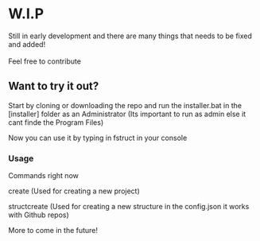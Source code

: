 # W.I.P
<p>Still in early development and there are many things that needs to be fixed and added! <br></br> Feel free to contribute</p>

## Want to try it out?
<p>Start by cloning or downloading the repo and run the installer.bat in the [installer] folder as an Administrator (Its important to run as admin else it cant finde the Program Files)</p>
<p>Now you can use it by typing in fstruct in your console</p>

### Usage
<p>Commands right now</p>
<p>create (Used for creating a new project)</p>
<p>structcreate (Used for creating a new structure in the config.json it works with Github repos)</p>
More to come in the future!

